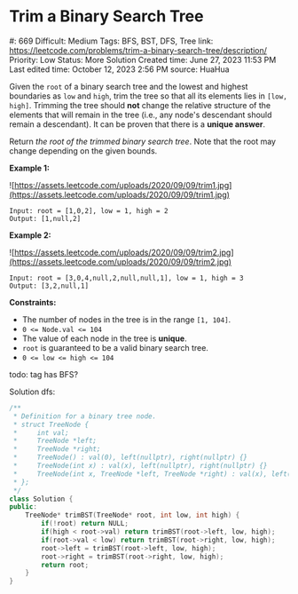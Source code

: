 # Trim a Binary Search Tree

#: 669
Difficult: Medium
Tags: BFS, BST, DFS, Tree
link: https://leetcode.com/problems/trim-a-binary-search-tree/description/
Priority: Low
Status: More Solution
Created time: June 27, 2023 11:53 PM
Last edited time: October 12, 2023 2:56 PM
source: HuaHua

Given the `root` of a binary search tree and the lowest and highest boundaries as `low` and `high`, trim the tree so that all its elements lies in `[low, high]`. Trimming the tree should **not** change the relative structure of the elements that will remain in the tree (i.e., any node's descendant should remain a descendant). It can be proven that there is a **unique answer**.

Return *the root of the trimmed binary search tree*. Note that the root may change depending on the given bounds.

**Example 1:**

![https://assets.leetcode.com/uploads/2020/09/09/trim1.jpg](https://assets.leetcode.com/uploads/2020/09/09/trim1.jpg)

```
Input: root = [1,0,2], low = 1, high = 2
Output: [1,null,2]

```

**Example 2:**

![https://assets.leetcode.com/uploads/2020/09/09/trim2.jpg](https://assets.leetcode.com/uploads/2020/09/09/trim2.jpg)

```
Input: root = [3,0,4,null,2,null,null,1], low = 1, high = 3
Output: [3,2,null,1]

```

**Constraints:**

- The number of nodes in the tree is in the range `[1, 104]`.
- `0 <= Node.val <= 104`
- The value of each node in the tree is **unique**.
- `root` is guaranteed to be a valid binary search tree.
- `0 <= low <= high <= 104`

todo: tag has BFS?

Solution dfs:

```cpp
/**
 * Definition for a binary tree node.
 * struct TreeNode {
 *     int val;
 *     TreeNode *left;
 *     TreeNode *right;
 *     TreeNode() : val(0), left(nullptr), right(nullptr) {}
 *     TreeNode(int x) : val(x), left(nullptr), right(nullptr) {}
 *     TreeNode(int x, TreeNode *left, TreeNode *right) : val(x), left(left), right(right) {}
 * };
 */
class Solution {
public:
    TreeNode* trimBST(TreeNode* root, int low, int high) {
        if(!root) return NULL;
        if(high < root->val) return trimBST(root->left, low, high);
        if(root->val < low) return trimBST(root->right, low, high);
        root->left = trimBST(root->left, low, high);
        root->right = trimBST(root->right, low, high);
        return root;
    }
}
```